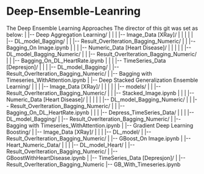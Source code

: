# Deep-Ensemble-Leanring
The Deep Ensemble Learning Approaches
The director of this git was set as below:
|
|-- Deep Aggregation Learning/
|    |
|    |-- Image_Data [XRay]/
|    |     |
|    |     |-- DL_model_Bagging/
|    |     |-- Result_OverIteration_Bagging_Numeric/
|    |     |--Bagging_On Image.ipynb
|    |
|    |-- Numeric_Data [Heart Disease]/
|    |     |
|    |     |-- DL_model_Bagging_Numeric/
|    |     |-- Result_OverIteration_Bagging_Numeric/
|    |     |-- Bagging_On_DL_HeartRate.ipynb
|    |
|    |-- TimeSeries_Data [Depresjon]/
|          |
|          |-- DL_model_Bagging/
|          |-- Result_OverIteration_Bagging_Numeric/
|          |-- Bagging with Timeseries_WithAttention.ipynb
|
|-- Deep Stacked Generalization Ensemble Learning/
|    |
|    |-- Image_Data [XRay]/
|    |     |
|    |     |-- models/
|    |     |-- Result_OverIteration_Bagging_Numeric/
|    |     |-- Stacked_Image.ipynb
|    |
|    |-- Numeric_Data [Heart Disease]/
|    |     |
|    |     |-- DL_model_Bagging_Numeric/
|    |     |-- Result_OverIteration_Bagging_Numeric/
|    |     |-- Bagging_On_DL_HeartRate.ipynb
|    |
|    |-- Depress_TimeSeries_Data/
|          |
|          |-- DL_model_Bagging/
|          |-- Result_OverIteration_Bagging_Numeric/
|          |--Bagging with Timeseries_WithAttention.ipynb
|
|-- Gradient Deep Learning Boosting/
     |
     |-- Image_Data [XRay]/
     |     |
     |     |-- DL_model/
     |     |-- Result_OverIteration_Bagging_Numeric/
     |     |-- GBoost_On Image.ipynb
     |
     |-- Heart_Numeric_Data/
     |     |
     |     |-- DL_model_Heart/
     |     |-- Result_OverIteration_Bagging_Numeric/
     |     |-- GBoostWithHeartDisease.ipynb
     |
     |-- TimeSeries_Data [Depresjon]/
           |
           |-- Result_OverIteration_Bagging_Numeric
           |-- GB_With_Timeseries.ipynb
